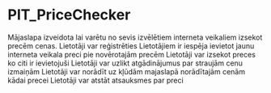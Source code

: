 # PIT_PriceChecker
Mājaslapa izveidota lai varētu no sevis izvēlētiem interneta veikaliem izsekot precēm cenas.
Lietotāji var reģistrēties
Lietotājiem ir iespēja ievietot jaunu interneta veikala preci pie novērotajām precēm
Lietotāji var izsekot preces ko citi ir ievietojuši
Lietotāji var uzlikt atgādinājumus par straujām cenu izmaiņām
Lietotāji var norādīt uz kļūdām majaslapā norādītajām cenām kādai precei
Lietotāji var atstāt atsauksmes par preci
